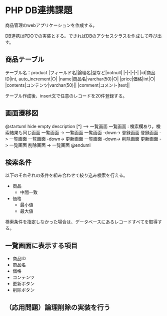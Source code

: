 # PHP DB連携課題

商品管理のwebアプリケーションを作成する。

DB連携はPDOでの実装とする。できればDBのアクセスクラスを作成して呼び出す。

## 商品テーブル

テーブル名：product
|フィールド名|論理名|型など|notnull|
|-|-|-|-|
|id|商品ID|int, auto_increment|○|
|name|商品名|varchar(50)|○|
|price|価格|int|○|
|contents|コンテンツ|varchar(50)||
|comment|コメント|text||

テーブル作成後、insert文で任意のレコードを20件登録する。

## 画面遷移図

@startuml
hide empty description
[*] --> 一覧画面
一覧画面 : 検索欄あり。検索結果も同じ画面
一覧画面 -> 一覧画面
一覧画面 -down-> 登録画面
登録画面 -> 一覧画面
一覧画面 -down-> 更新画面
一覧画面 -down-> 削除画面
更新画面 -> 一覧画面
削除画面 -> 一覧画面
@enduml

<div class="page"></div>

## 検索条件

以下のそれぞれの条件を組み合わせて絞り込み検索を行える。

- 商品
  - 中間一致
- 価格
  - 最小値
  - 最大値

検索条件を指定しなかった場合は、データベースにあるレコードすべてを取得する。

## 一覧画面に表示する項目

- 商品ID
- 商品名
- 価格
- コンテンツ
- 更新ボタン
- 削除ボタン

## （応用問題）論理削除の実装を行う
